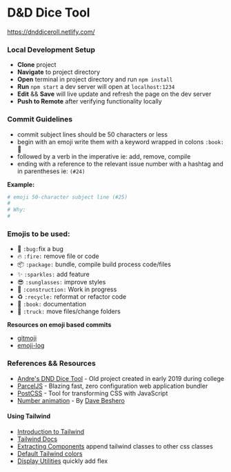 # D&D Dice Tool

https://dnddiceroll.netlify.com/

### Local Development Setup

- **Clone** project
- **Navigate** to project directory
- **Open** terminal in project directory and run `npm install`
- **Run** `npm start` a dev server will open at `localhost:1234`
- **Edit** && **Save** will live update and refresh the page on the dev server
- **Push to Remote** after verifying functionality locally



### Commit Guidelines
- commit subject lines should be 50 characters or less
- begin with an emoji write them with a keyword wrapped in colons `:book:` :book:
- followed by a verb in the imperative ie: add, remove, compile
- ending with a reference to the relevant issue number with a hashtag and in parentheses ie: `(#24)`

__Example:__
```sh
# emoji 50-character subject line (#25)
#
# Why:
# 
```

### Emojis to be used:
- :bug: `:bug:`fix a bug
- :fire: `:fire:` remove file or code
- :package: `:package:` bundle, compile build process code/files
- :sparkles: `:sparkles:` add feature
- :sunglasses: `:sunglasses:` improve styles
- :construction: `:construction:` Work in progress
- :recycle: `:recycle:` reformat or refactor code
- :book: `:book:` documentation
- :truck: `:truck:` move files/change folders

**Resources on emoji based commits**
- [gitmoji](https://gitmoji.carloscuesta.me/)
- [emoji-log](https://opensource.com/article/19/2/emoji-log-git-commit-messages)


### References && Resources

- [Andre's DND Dice Tool](https://codepen.io/cosmicdivision/pen/xxbPqbb) - Old project created in early 2019 during college
- [ParcelJS](https://en.parceljs.org/) - Blazing fast, zero configuration web application bundler
- [PostCSS](https://postcss.org/) - Tool for transforming CSS with JavaScript
- [Number animation](https://codepen.io/hankthewhale/pen/NwKvLy) - By [Dave Beshero](https://codepen.io/hankthewhale)


#### Using Tailwind
- [Introduction to Tailwind](https://tailwindcss.com/docs/utility-first) 
- [Tailwind Docs](https://tailwindcss.com/docs/installation/) 
- [Extracting Components](https://tailwindcss.com/docs/extracting-components) append tailwind classes to other css classes
- [Default Tailwind colors](https://tailwindcss.com/docs/customizing-colors/#default-color-palette)
- [Display Utilities](https://tailwindcss.com/docs/display) quickly add flex
